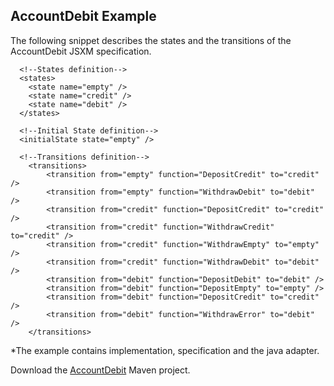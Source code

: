 ## AccountDebit Example

The following snippet describes the states and the transitions of the AccountDebit JSXM specification.

```
  <!--States definition-->
  <states>
    <state name="empty" />
    <state name="credit" />
    <state name="debit" />
  </states>
  
  <!--Initial State definition-->
  <initialState state="empty" />
  
  <!--Transitions definition-->
    <transitions>
        <transition from="empty" function="DepositCredit" to="credit" />
        <transition from="empty" function="WithdrawDebit" to="debit" />
        <transition from="credit" function="DepositCredit" to="credit" />
        <transition from="credit" function="WithdrawCredit" to="credit" />
        <transition from="credit" function="WithdrawEmpty" to="empty" />
        <transition from="credit" function="WithdrawDebit" to="debit" />
        <transition from="debit" function="DepositDebit" to="debit" />
        <transition from="debit" function="DepositEmpty" to="empty" />
        <transition from="debit" function="DepositCredit" to="credit" />
        <transition from="debit" function="WithdrawError" to="debit" />
    </transitions>
```

*The example contains implementation, specification and the java adapter.

Download the <a class="btn btn-success" href="../examples-downloads/AccountDebit.zip"><span class="icon-download-alt icon-large" style="margin: 0px;"></span> AccountDebit</a> Maven project.

[1]: ../examples-downloads/AccountDebit.zip      "AccountDebit"  